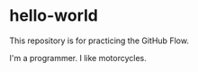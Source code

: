 # hello-world
This repository is for practicing the GitHub Flow.

I'm a programmer. I like motorcycles.
